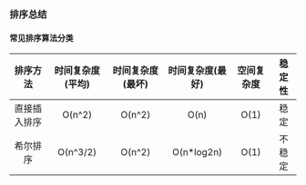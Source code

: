 ### 排序总结
#### 常见排序算法分类
排序方法 | 时间复杂度(平均) | 时间复杂度(最坏) | 时间复杂度(最好) | 空间复杂度 | 稳定性
:---:|:---:|:---:|:---:|:---:|:---:
直接插入排序 | O(n^2) | O(n^2) | O(n) | O(1) | 稳定
希尔排序 | O(n^3/2) | O(n^2) | O(n*log2n) | O(1) | 不稳定